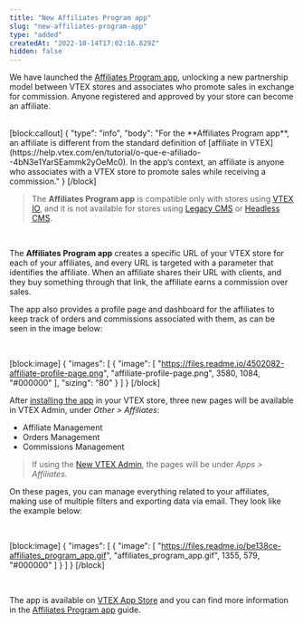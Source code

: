 ```yaml
---
title: "New Affiliates Program app"
slug: "new-affiliates-program-app"
type: "added"
createdAt: "2022-10-14T17:02:16.829Z"
hidden: false
---
```

We have launched the [Affiliates Program app](https://developers.vtex.com/vtex-developer-docs/docs/affiliates-program-app), unlocking a new partnership model between VTEX stores and associates who promote sales in exchange for commission. Anyone registered and approved by your store can become an affiliate.

<br>
[block:callout]
{
  "type": "info",
  "body": "For the **Affiliates Program app**, an affiliate is different from the standard definition of [affiliate in VTEX](https://help.vtex.com/en/tutorial/o-que-e-afiliado--4bN3e1YarSEammk2yOeMc0). In the app’s context, an affiliate is anyone who associates with a VTEX store to promote sales while receiving a commission."
}
[/block]
<br>

> The **Affiliates Program app** is compatible only with stores using [VTEX IO](https://help.vtex.com/en/tracks/cms--2YcpgIljVaLVQYMzxQbc3z/4yB9wSl79cArd68aRBnBZ2), and it is not available for stores using [Legacy CMS](https://help.vtex.com/en/tracks/cms--2YcpgIljVaLVQYMzxQbc3z/1oN446gRGcR2s70RvBCAmj) or [Headless CMS](https://faststore.dev/tutorials/cms/0#vtex-headless-cms). 

<br>

The **Affiliates Program app** creates a specific URL of your VTEX store for each of your affiliates, and every URL is targeted with a parameter that identifies the affiliate. When an affiliate shares their URL with clients, and they buy something through that link, the affiliate earns a commission over sales.

The app also provides a profile page and dashboard for the affiliates to keep track of orders and commissions associated with them, as can be seen in the image below:

<br>

[block:image]
{
  "images": [
    {
      "image": [
        "https://files.readme.io/4502082-affiliate-profile-page.png",
        "affiliate-profile-page.png",
        3580,
        1084,
        "#000000"
      ],
      "sizing": "80"
    }
  ]
}
[/block]
<br>

After [installing the app](https://developers.vtex.com/vtex-developer-docs/docs/affiliates-program-app#installation) in your VTEX store, three new pages will be available in VTEX Admin, under _Other > Affiliates_:

- Affiliate Management
- Orders Management
- Commissions Management 

> If using the [New VTEX Admin](https://content.vtex.com/join-new-admin-beta-program-en/), the pages will be under _Apps > Affiliates_.

On these pages, you can manage everything related to your affiliates, making use of multiple filters and exporting data via email. They look like the example below:

<br>

[block:image]
{
  "images": [
    {
      "image": [
        "https://files.readme.io/be138ce-affiliates_program_app.gif",
        "affiliates_program_app.gif",
        1355,
        579,
        "#000000"
      ]
    }
  ]
}
[/block]

<br>

The app is available on [VTEX App Store](https://apps.vtex.com/vtex-affiliates/p) and you can find more information in the [Affiliates Program app](https://developers.vtex.com/vtex-developer-docs/docs/affiliates-program-app) guide.